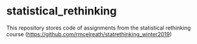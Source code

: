 # statistical_rethinking
This repository stores code of assignments from the statistical rethinking course (https://github.com/rmcelreath/statrethinking_winter2019)
